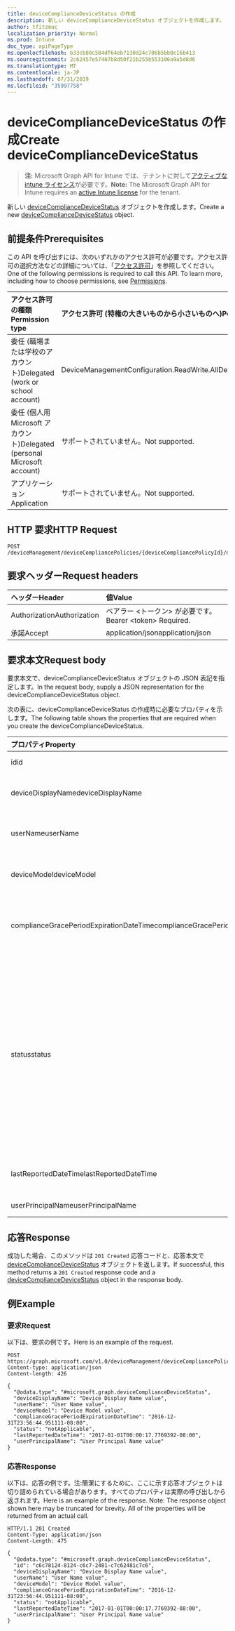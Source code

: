 ```yaml
---
title: deviceComplianceDeviceStatus の作成
description: 新しい deviceComplianceDeviceStatus オブジェクトを作成します。
author: tfitzmac
localization_priority: Normal
ms.prod: Intune
doc_type: apiPageType
ms.openlocfilehash: b33cb80c584df64eb7130d24c706b5bb0c16b413
ms.sourcegitcommit: 2c62457e57467b8d50f21b255b553106a9a5d8d6
ms.translationtype: MT
ms.contentlocale: ja-JP
ms.lasthandoff: 07/31/2019
ms.locfileid: "35997758"
---
```

# <a name="create-devicecompliancedevicestatus"></a><span data-ttu-id="23729-103">deviceComplianceDeviceStatus の作成</span><span class="sxs-lookup"><span data-stu-id="23729-103">Create deviceComplianceDeviceStatus</span></span>

> <span data-ttu-id="23729-104">**注:** Microsoft Graph API for Intune では、テナントに対して[アクティブな intune ライセンス](https://go.microsoft.com/fwlink/?linkid=839381)が必要です。</span><span class="sxs-lookup"><span data-stu-id="23729-104">**Note:** The Microsoft Graph API for Intune requires an [active Intune license](https://go.microsoft.com/fwlink/?linkid=839381) for the tenant.</span></span>

<span data-ttu-id="23729-105">新しい [deviceComplianceDeviceStatus](../resources/intune-deviceconfig-devicecompliancedevicestatus.md) オブジェクトを作成します。</span><span class="sxs-lookup"><span data-stu-id="23729-105">Create a new [deviceComplianceDeviceStatus](../resources/intune-deviceconfig-devicecompliancedevicestatus.md) object.</span></span>

## <a name="prerequisites"></a><span data-ttu-id="23729-106">前提条件</span><span class="sxs-lookup"><span data-stu-id="23729-106">Prerequisites</span></span>
<span data-ttu-id="23729-p101">この API を呼び出すには、次のいずれかのアクセス許可が必要です。アクセス許可の選択方法などの詳細については、「[アクセス許可](/graph/permissions-reference)」を参照してください。</span><span class="sxs-lookup"><span data-stu-id="23729-p101">One of the following permissions is required to call this API. To learn more, including how to choose permissions, see [Permissions](/graph/permissions-reference).</span></span>

|<span data-ttu-id="23729-109">アクセス許可の種類</span><span class="sxs-lookup"><span data-stu-id="23729-109">Permission type</span></span>|<span data-ttu-id="23729-110">アクセス許可 (特権の大きいものから小さいものへ)</span><span class="sxs-lookup"><span data-stu-id="23729-110">Permissions (from most to least privileged)</span></span>|
|:---|:---|
|<span data-ttu-id="23729-111">委任 (職場または学校のアカウント)</span><span class="sxs-lookup"><span data-stu-id="23729-111">Delegated (work or school account)</span></span>|<span data-ttu-id="23729-112">DeviceManagementConfiguration.ReadWrite.All</span><span class="sxs-lookup"><span data-stu-id="23729-112">DeviceManagementConfiguration.ReadWrite.All</span></span>|
|<span data-ttu-id="23729-113">委任 (個人用 Microsoft アカウント)</span><span class="sxs-lookup"><span data-stu-id="23729-113">Delegated (personal Microsoft account)</span></span>|<span data-ttu-id="23729-114">サポートされていません。</span><span class="sxs-lookup"><span data-stu-id="23729-114">Not supported.</span></span>|
|<span data-ttu-id="23729-115">アプリケーション</span><span class="sxs-lookup"><span data-stu-id="23729-115">Application</span></span>|<span data-ttu-id="23729-116">サポートされていません。</span><span class="sxs-lookup"><span data-stu-id="23729-116">Not supported.</span></span>|

## <a name="http-request"></a><span data-ttu-id="23729-117">HTTP 要求</span><span class="sxs-lookup"><span data-stu-id="23729-117">HTTP Request</span></span>
<!-- {
  "blockType": "ignored"
}
-->
``` http
POST /deviceManagement/deviceCompliancePolicies/{deviceCompliancePolicyId}/deviceStatuses
```

## <a name="request-headers"></a><span data-ttu-id="23729-118">要求ヘッダー</span><span class="sxs-lookup"><span data-stu-id="23729-118">Request headers</span></span>
|<span data-ttu-id="23729-119">ヘッダー</span><span class="sxs-lookup"><span data-stu-id="23729-119">Header</span></span>|<span data-ttu-id="23729-120">値</span><span class="sxs-lookup"><span data-stu-id="23729-120">Value</span></span>|
|:---|:---|
|<span data-ttu-id="23729-121">Authorization</span><span class="sxs-lookup"><span data-stu-id="23729-121">Authorization</span></span>|<span data-ttu-id="23729-122">ベアラー &lt;トークン&gt; が必要です。</span><span class="sxs-lookup"><span data-stu-id="23729-122">Bearer &lt;token&gt; Required.</span></span>|
|<span data-ttu-id="23729-123">承諾</span><span class="sxs-lookup"><span data-stu-id="23729-123">Accept</span></span>|<span data-ttu-id="23729-124">application/json</span><span class="sxs-lookup"><span data-stu-id="23729-124">application/json</span></span>|

## <a name="request-body"></a><span data-ttu-id="23729-125">要求本文</span><span class="sxs-lookup"><span data-stu-id="23729-125">Request body</span></span>
<span data-ttu-id="23729-126">要求本文で、deviceComplianceDeviceStatus オブジェクトの JSON 表記を指定します。</span><span class="sxs-lookup"><span data-stu-id="23729-126">In the request body, supply a JSON representation for the deviceComplianceDeviceStatus object.</span></span>

<span data-ttu-id="23729-127">次の表に、deviceComplianceDeviceStatus の作成時に必要なプロパティを示します。</span><span class="sxs-lookup"><span data-stu-id="23729-127">The following table shows the properties that are required when you create the deviceComplianceDeviceStatus.</span></span>

|<span data-ttu-id="23729-128">プロパティ</span><span class="sxs-lookup"><span data-stu-id="23729-128">Property</span></span>|<span data-ttu-id="23729-129">型</span><span class="sxs-lookup"><span data-stu-id="23729-129">Type</span></span>|<span data-ttu-id="23729-130">説明</span><span class="sxs-lookup"><span data-stu-id="23729-130">Description</span></span>|
|:---|:---|:---|
|<span data-ttu-id="23729-131">id</span><span class="sxs-lookup"><span data-stu-id="23729-131">id</span></span>|<span data-ttu-id="23729-132">文字列</span><span class="sxs-lookup"><span data-stu-id="23729-132">String</span></span>|<span data-ttu-id="23729-133">エンティティのキー。</span><span class="sxs-lookup"><span data-stu-id="23729-133">Key of the entity.</span></span>|
|<span data-ttu-id="23729-134">deviceDisplayName</span><span class="sxs-lookup"><span data-stu-id="23729-134">deviceDisplayName</span></span>|<span data-ttu-id="23729-135">String</span><span class="sxs-lookup"><span data-stu-id="23729-135">String</span></span>|<span data-ttu-id="23729-136">DevicePolicyStatus のデバイス名。</span><span class="sxs-lookup"><span data-stu-id="23729-136">Device name of the DevicePolicyStatus.</span></span>|
|<span data-ttu-id="23729-137">userName</span><span class="sxs-lookup"><span data-stu-id="23729-137">userName</span></span>|<span data-ttu-id="23729-138">文字列型 (String)</span><span class="sxs-lookup"><span data-stu-id="23729-138">String</span></span>|<span data-ttu-id="23729-139">レポートされているユーザー名</span><span class="sxs-lookup"><span data-stu-id="23729-139">The User Name that is being reported</span></span>|
|<span data-ttu-id="23729-140">deviceModel</span><span class="sxs-lookup"><span data-stu-id="23729-140">deviceModel</span></span>|<span data-ttu-id="23729-141">String</span><span class="sxs-lookup"><span data-stu-id="23729-141">String</span></span>|<span data-ttu-id="23729-142">レポートされているデバイス モデル</span><span class="sxs-lookup"><span data-stu-id="23729-142">The device model that is being reported</span></span>|
|<span data-ttu-id="23729-143">complianceGracePeriodExpirationDateTime</span><span class="sxs-lookup"><span data-stu-id="23729-143">complianceGracePeriodExpirationDateTime</span></span>|<span data-ttu-id="23729-144">DateTimeOffset</span><span class="sxs-lookup"><span data-stu-id="23729-144">DateTimeOffset</span></span>|<span data-ttu-id="23729-145">デバイス コンプライアンスの猶予期間が過ぎる DateTime</span><span class="sxs-lookup"><span data-stu-id="23729-145">The DateTime when device compliance grace period expires</span></span>|
|<span data-ttu-id="23729-146">status</span><span class="sxs-lookup"><span data-stu-id="23729-146">status</span></span>|[<span data-ttu-id="23729-147">complianceStatus</span><span class="sxs-lookup"><span data-stu-id="23729-147">complianceStatus</span></span>](../resources/intune-shared-compliancestatus.md)|<span data-ttu-id="23729-148">ポリシー レポートのコンプライアンスの状態。</span><span class="sxs-lookup"><span data-stu-id="23729-148">Compliance status of the policy report.</span></span> <span data-ttu-id="23729-149">可能な値は、`unknown`、`notApplicable`、`compliant`、`remediated`、`nonCompliant`、`error`、`conflict`、`notAssigned` です。</span><span class="sxs-lookup"><span data-stu-id="23729-149">Possible values are: `unknown`, `notApplicable`, `compliant`, `remediated`, `nonCompliant`, `error`, `conflict`, `notAssigned`.</span></span>|
|<span data-ttu-id="23729-150">lastReportedDateTime</span><span class="sxs-lookup"><span data-stu-id="23729-150">lastReportedDateTime</span></span>|<span data-ttu-id="23729-151">DateTimeOffset</span><span class="sxs-lookup"><span data-stu-id="23729-151">DateTimeOffset</span></span>|<span data-ttu-id="23729-152">ポリシー レポートの最終変更日時。</span><span class="sxs-lookup"><span data-stu-id="23729-152">Last modified date time of the policy report.</span></span>|
|<span data-ttu-id="23729-153">userPrincipalName</span><span class="sxs-lookup"><span data-stu-id="23729-153">userPrincipalName</span></span>|<span data-ttu-id="23729-154">String</span><span class="sxs-lookup"><span data-stu-id="23729-154">String</span></span>|<span data-ttu-id="23729-155">UserPrincipalName。</span><span class="sxs-lookup"><span data-stu-id="23729-155">UserPrincipalName.</span></span>|



## <a name="response"></a><span data-ttu-id="23729-156">応答</span><span class="sxs-lookup"><span data-stu-id="23729-156">Response</span></span>
<span data-ttu-id="23729-157">成功した場合、このメソッドは `201 Created` 応答コードと、応答本文で [deviceComplianceDeviceStatus](../resources/intune-deviceconfig-devicecompliancedevicestatus.md) オブジェクトを返します。</span><span class="sxs-lookup"><span data-stu-id="23729-157">If successful, this method returns a `201 Created` response code and a [deviceComplianceDeviceStatus](../resources/intune-deviceconfig-devicecompliancedevicestatus.md) object in the response body.</span></span>

## <a name="example"></a><span data-ttu-id="23729-158">例</span><span class="sxs-lookup"><span data-stu-id="23729-158">Example</span></span>

### <a name="request"></a><span data-ttu-id="23729-159">要求</span><span class="sxs-lookup"><span data-stu-id="23729-159">Request</span></span>
<span data-ttu-id="23729-160">以下は、要求の例です。</span><span class="sxs-lookup"><span data-stu-id="23729-160">Here is an example of the request.</span></span>
``` http
POST https://graph.microsoft.com/v1.0/deviceManagement/deviceCompliancePolicies/{deviceCompliancePolicyId}/deviceStatuses
Content-type: application/json
Content-length: 426

{
  "@odata.type": "#microsoft.graph.deviceComplianceDeviceStatus",
  "deviceDisplayName": "Device Display Name value",
  "userName": "User Name value",
  "deviceModel": "Device Model value",
  "complianceGracePeriodExpirationDateTime": "2016-12-31T23:56:44.951111-08:00",
  "status": "notApplicable",
  "lastReportedDateTime": "2017-01-01T00:00:17.7769392-08:00",
  "userPrincipalName": "User Principal Name value"
}
```

### <a name="response"></a><span data-ttu-id="23729-161">応答</span><span class="sxs-lookup"><span data-stu-id="23729-161">Response</span></span>
<span data-ttu-id="23729-p103">以下は、応答の例です。注:簡潔にするために、ここに示す応答オブジェクトは切り詰められている場合があります。すべてのプロパティは実際の呼び出しから返されます。</span><span class="sxs-lookup"><span data-stu-id="23729-p103">Here is an example of the response. Note: The response object shown here may be truncated for brevity. All of the properties will be returned from an actual call.</span></span>
``` http
HTTP/1.1 201 Created
Content-Type: application/json
Content-Length: 475

{
  "@odata.type": "#microsoft.graph.deviceComplianceDeviceStatus",
  "id": "c6c78124-8124-c6c7-2481-c7c62481c7c6",
  "deviceDisplayName": "Device Display Name value",
  "userName": "User Name value",
  "deviceModel": "Device Model value",
  "complianceGracePeriodExpirationDateTime": "2016-12-31T23:56:44.951111-08:00",
  "status": "notApplicable",
  "lastReportedDateTime": "2017-01-01T00:00:17.7769392-08:00",
  "userPrincipalName": "User Principal Name value"
}
```



